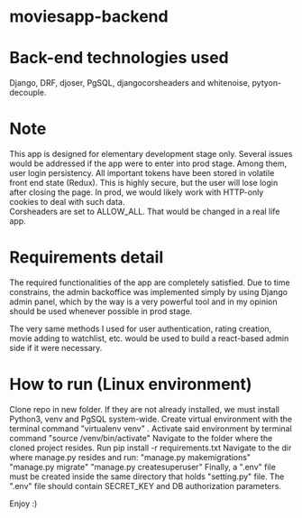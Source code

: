 # moviesapp-backend

# Back-end technologies used

Django, DRF, djoser, PgSQL, djangocorsheaders and whitenoise, pytyon-decouple.

# Note

This app is designed for elementary development stage only. Several issues would be addressed if the app were to enter into prod stage. 
Among them, user login persistency. All important tokens have been stored in volatile front end state (Redux). This is highly secure, but the user will lose login after closing the page. In prod, we would likely work with HTTP-only cookies to deal with such data.    
Corsheaders are set to ALLOW_ALL. That would be changed in a real life app.

# Requirements detail

The required functionalities of the app are completely satisfied.
Due to time constrains, the admin backoffice was implemented simply by using Django admin panel, which by the way is a very powerful tool and in my opinion should be used whenever possible in prod stage.

The very same methods I used for user authentication, rating creation, movie adding to watchlist, etc. would be used to build a react-based admin side if it were necessary.

# How to run (Linux environment)

Clone repo in new folder.
If they are not already installed, we must install Python3, venv and PgSQL system-wide.
Create virtual environment with the terminal command "virtualenv venv" .
Activate said environment by terminal command "source /venv/bin/activate"
Navigate to the folder where the cloned project resides.
Run pip install -r requirements.txt
Navigate to the dir where manage.py resides and run:
"manage.py makemigrations"
"manage.py migrate"
"manage.py createsuperuser"
Finally, a ".env" file must be created inside the same directory that holds "setting.py" file. The ".env" file should contain SECRET_KEY and DB authorization parameters.


Enjoy :)
